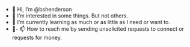 - 👋 Hi, I’m @bshenderson
- 👀 I’m interested in some things.  But not others.
- 🌱 I’m currently learning as much or as little as I need or want to.
- 💞- 📫 How to reach me by sending unsolicited requests to connect or requests for money.

<!---
bshenderson/bshenderson is a ✨ special ✨ repository because its `README.md` (this file) appears on your GitHub profile.
You can click the Preview link to take a look at your changes.
--->
